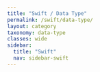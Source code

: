 ```yaml
---
title: "Swift / Data Type"
permalink: /swift/data-type/
layout: category
taxonomy: data-type
classes: wide
sidebar:
  title: "Swift"
  nav: sidebar-swift
---
```

